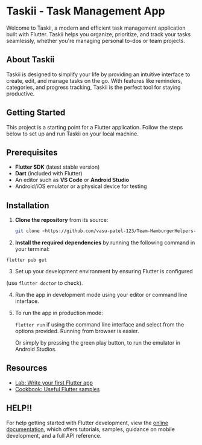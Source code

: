 # Taskii - Task Management App

Welcome to Taskii, a modern and efficient task management application built with Flutter. Taskii helps you organize, prioritize, and track your tasks seamlessly, whether you're managing personal to-dos or team projects.

## About Taskii

Taskii is designed to simplify your life by providing an intuitive interface to create, edit, and manage tasks on the go. With features like reminders, categories, and progress tracking, Taskii is the perfect tool for staying productive.

## Getting Started

This project is a starting point for a Flutter application. Follow the steps below to set up and run Taskii on your local machine.

## Prerequisites

- **Flutter SDK** (latest stable version)
- **Dart** (included with Flutter)
- An editor such as **VS Code** or **Android Studio**
- Android/iOS emulator or a physical device for testing

## Installation

1. **Clone the repository** from its source:
   ```bash
   git clone <https://github.com/vasu-patel-123/Team-HamburgerHelpers-final-Project>

2. **Install the required dependencies** by running the following command in your terminal:

`flutter pub get`

3. Set up your development environment by ensuring Flutter is configured

(use `flutter doctor` to check).

4. Run the app in development mode using your editor or command line interface.
5. 
   To run the app in production mode:
   
   `flutter run` if using the command line interface and select from the options provided. Running from browser is easier.
   
   Or simply by pressing the green play button, to run the emulator in Android Studios.

## Resources

- [Lab: Write your first Flutter app](https://docs.flutter.dev/get-started/codelab)
- [Cookbook: Useful Flutter samples](https://docs.flutter.dev/cookbook)

## HELP!!

For help getting started with Flutter development, view the
[online documentation](https://docs.flutter.dev/), which offers tutorials,
samples, guidance on mobile development, and a full API reference.



